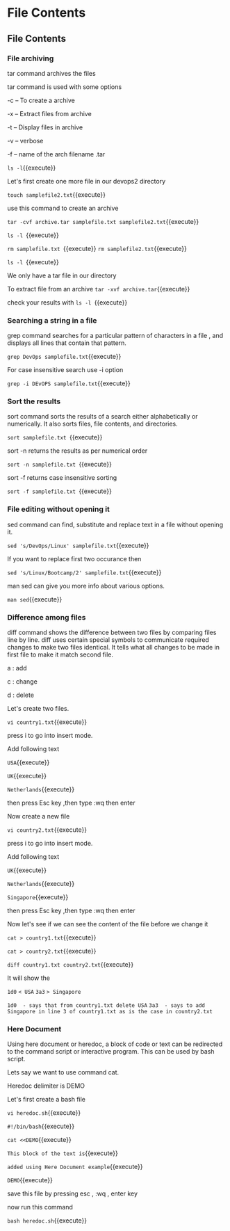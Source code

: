 # File Contents
## File Contents

### File archiving

tar command archives the files

tar command is used with some options

-c – To create a archive


-x – Extract files from archive


-t – Display files in archive


-v – verbose


-f – name of the arch filename .tar


`ls -l`{{execute}}


Let's first create one more file in our devops2 directory

`touch samplefile2.txt`{{execute}}

use this command to create an archive 

`tar -cvf archive.tar samplefile.txt samplefile2.txt`{{execute}}

`ls -l `{{execute}}

`rm samplefile.txt `{{execute}}
`rm samplefile2.txt`{{execute}}

`ls -l `{{execute}}

We only have a tar file in our directory

To extract file from an archive
`tar -xvf archive.tar`{{execute}}


check your results with 
`ls -l `{{execute}}


### Searching a string in a file

grep command searches for a particular pattern of characters in a file , and displays all lines that contain that pattern.

`grep DevOps samplefile.txt`{{execute}}


For case insensitive search use -i option

`grep -i DEvOPS samplefile.txt`{{execute}}

### Sort the results

sort command sorts the results of a search either alphabetically or numerically. It also sorts files, file contents, and directories.

`sort samplefile.txt `{{execute}}

sort -n  returns the results as per numerical order

`sort -n samplefile.txt `{{execute}}

sort -f  returns case insensitive sorting

`sort -f samplefile.txt `{{execute}}

### File editing without opening it

sed command can find, substitute  and replace text in a file without opening it. 

`sed 's/DevOps/Linux' samplefile.txt`{{execute}}

If you want to replace first two occurance then 

`sed 's/Linux/Bootcamp/2' samplefile.txt`{{execute}}

man sed can give you more info about various options.

`man sed`{{execute}}

### Difference among files

diff command shows the difference between two files by comparing files line by line. diff uses certain special symbols to communicate required changes to make two files identical. It tells what all changes to be made in first file to make it match second file. 

a : add


c : change


d : delete

Let's create two files. 

`vi country1.txt`{{execute}}

press i to go into insert mode.

Add following text

`USA`{{execute}}

`UK`{{execute}}

`Netherlands`{{execute}}

then press Esc key ,then type :wq then enter

Now create a new file

`vi country2.txt`{{execute}}

press i to go into insert mode.

Add following text

`UK`{{execute}}

`Netherlands`{{execute}}

`Singapore`{{execute}}

then press Esc key ,then type :wq then enter


Now let's see if we can see the content of the file before we change it

 
`cat > country1.txt`{{execute}}

`cat > country2.txt`{{execute}}

`diff country1.txt country2.txt`{{execute}}

It will show the 

`1d0`
`< USA`
`3a3`
`> Singapore`

`1d0  - says that from country1.txt delete USA`
`3a3  - says to add Singapore in line 3 of country1.txt as is the case in country2.txt`


### Here Document

Using here document  or heredoc, a block of code or text can be redirected to the command script or interactive program. This can be used by bash script.

Lets say we want to use command cat.

Heredoc delimiter is DEMO


Let's first create a bash file

`vi heredoc.sh`{{execute}}


`#!/bin/bash`{{execute}}

`cat <<DEMO`{{execute}}

`This block of the text is`{{execute}}

`added using Here Document example`{{execute}}

`DEMO`{{execute}}

save this file by pressing esc , :wq , enter key

now run this command

`bash heredoc.sh`{{execute}}





